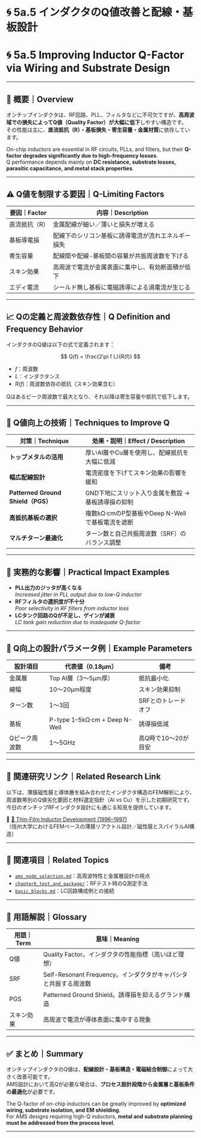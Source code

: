 # 🌀 5a.5 インダクタのQ値改善と配線・基板設計  
# 🌀 5a.5 Improving Inductor Q-Factor via Wiring and Substrate Design

---

## 📘 概要｜Overview

オンチップインダクタは、RF回路、PLL、フィルタなどに不可欠ですが、**高周波域での損失によってQ値（Quality Factor）が大幅に低下**しやすい構造です。  
その性能は主に、**直流抵抗（R）・基板損失・寄生容量・金属材質**に依存しています。

On-chip inductors are essential in RF circuits, PLLs, and filters, but their **Q-factor degrades significantly due to high-frequency losses**.  
Q performance depends mainly on **DC resistance, substrate losses, parasitic capacitance, and metal stack properties**.

---

## ⚠️ Q値を制限する要因｜Q-Limiting Factors

| 要因｜Factor | 内容｜Description |
|--------|------------------------------|
| 直流抵抗（R） | 金属配線が細い／薄いと損失が増える |
| 基板導電損 | 配線下のシリコン基板に誘導電流が流れエネルギー損失 |
| 寄生容量 | 配線間や配線-基板間の容量が共振周波数を下げる |
| スキン効果 | 高周波で電流が金属表面に集中し、有効断面積が低下 |
| エディ電流 | シールド無し基板に電磁誘導による渦電流が生じる |

---

## 📈 Qの定義と周波数依存性｜Q Definition and Frequency Behavior

インダクタのQ値は以下の式で定義されます：

$$
Q(f) = \frac{2\pi f L}{R(f)}
$$

- $f$：周波数  
- $L$：インダクタンス  
- $R(f)$：周波数依存の抵抗（スキン効果含む）

Qはあるピーク周波数で最大となり、それ以降は寄生容量や抵抗で低下します。

---

## 🔧 Q値向上の技術｜Techniques to Improve Q

| 対策｜Technique | 効果・説明｜Effect / Description |
|--------|------------------------------|
| **トップメタルの活用** | 厚いAl層やCu層を使用し、配線抵抗を大幅に低減 |
| **幅広配線設計** | 電流密度を下げてスキン効果の影響を緩和 |
| **Patterned Ground Shield（PGS）** | GND下地にスリット入り金属を敷設 → 基板誘導損の抑制 |
| **高抵抗基板の選択** | 複数kΩ·cmのP型基板やDeep N-Wellで基板電流を遮断 |
| **マルチターン最適化** | ターン数と自己共振周波数（SRF）のバランス調整 |

---

## 🧪 実務的な影響｜Practical Impact Examples

- **PLL出力のジッタが高くなる**  
  *Increased jitter in PLL output due to low-Q inductor*
- **RFフィルタの選択度が不十分**  
  *Poor selectivity in RF filters from inductor loss*
- **LCタンク回路のQが不足し、ゲインが減衰**  
  *LC tank gain reduction due to inadequate Q-factor*

---

## 📏 Q向上の設計パラメータ例｜Example Parameters

| 設計項目 | 代表値（0.18μm） | 備考 |
|----------|------------------|------|
| 金属層 | Top Al層（3〜5μm厚） | 抵抗最小化 |
| 線幅 | 10〜20μm程度 | スキン効果抑制 |
| ターン数 | 1〜3回 | SRFとのトレードオフ |
| 基板 | P-type 1–5kΩ·cm + Deep N-Well | 誘導損低減 |
| Qピーク周波数 | 1〜5GHz | 高Q時で10〜20が目安 |

---

## 🔗 関連研究リンク｜Related Research Link

以下は、薄膜磁性膜と導体層を組み合わせたインダクタ構造のFEM解析により、周波数帯別のQ値劣化要因と材料選定指針（Al vs Cu）を示した初期研究です。  
今日のオンチップRFインダクタ設計にも通じる知見を提供しています。

📄 [🧪 Thin-Film Inductor Development (1996–1997)](../../archive/in1996/thinfilm_microreactor.md)  
（信州大学におけるFEMベースの薄膜リアクトル設計／磁性膜とスパイラルAl構造）

---

## 🧭 関連項目｜Related Topics

- [`ams_node_selection.md`](../d_chapter5_analog_mixed_signal/ams_node_selection.md)：高周波特性と金属層設計の視点  
- [`chapter6_test_and_package/`](../chapter6_test_and_package/)：RFテスト時のQ測定手法  
- [`basic_blocks.md`](../d_chapter5_analog_mixed_signal/basic_blocks.md)：LC回路構成例との接続

---

## 🧠 用語解説｜Glossary

| 用語｜Term | 意味｜Meaning |
|--------|--------------------------|
| Q値 | Quality Factor。インダクタの性能指標（高いほど理想） |
| SRF | Self-Resonant Frequency。インダクタがキャパシタと共振する周波数 |
| PGS | Patterned Ground Shield。誘導損を抑えるグランド構造 |
| スキン効果 | 高周波で電流が導体表面に集中する現象 |

---

## ✅ まとめ｜Summary

オンチップインダクタのQ値は、**配線設計・基板構造・電磁結合制御**によって大きく改善可能です。  
AMS設計において高Qが必要な場合は、**プロセス設計段階から金属層と基板条件の最適化**が必要です。

The Q-factor of on-chip inductors can be greatly improved by **optimized wiring, substrate isolation, and EM shielding**.  
For AMS designs requiring high-Q inductors, **metal and substrate planning must be addressed from the process level**.

---

